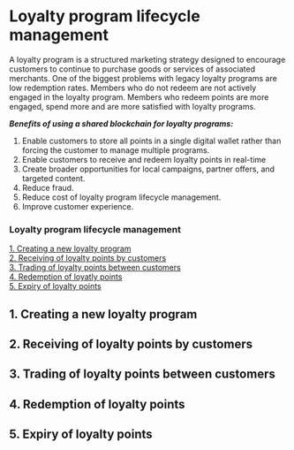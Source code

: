 # Loyalty program lifecycle management

A loyalty program is a structured marketing strategy designed to encourage customers to continue to purchase goods or services of associated merchants.
One of the biggest problems with legacy loyalty programs are low redemption rates. Members who do not redeem are not actively engaged in the loyalty program. Members who redeem points are more engaged, spend more and are more satisfied with loyalty programs.

***Benefits of using a shared blockchain for loyalty programs:***
1. Enable customers to store all points in a single digital wallet rather than forcing the customer to manage multiple programs. 
2. Enable customers to receive and redeem loyalty points in real-time 
3. Create broader opportunities for local campaigns, partner offers, and targeted content.
4. Reduce fraud.
5. Reduce cost of loyalty program lifecycle management.
6. Improve customer experience.

### Loyalty program lifecycle management
[1. Creating a new loyalty program](#1-creating-a-new-loyalty-program)   
[2. Receiving of loyalty points by customers](#2-receiving-of-loyalty-points-by-customers)   
[3. Trading of loyalty points between customers](#3-trading-of-loyalty-points-between-customers)   
[4. Redemption of loyatly points](#4-redemption-of-loyalty-points)   
[5. Expiry of loyalty points](#5-expiry-of-loyalty-points)   


## 1. Creating a new loyalty program

## 2. Receiving of loyalty points by customers

## 3. Trading of loyalty points between customers

## 4. Redemption of loyalty points

## 5. Expiry of loyalty points

